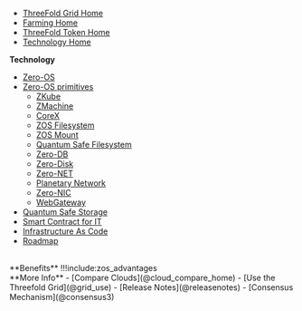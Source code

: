 - [ThreeFold Grid Home](@grid_home)
- [Farming Home](@farming_intro)
- [ThreeFold Token Home](@tokens_home)
- [Technology Home](@technology)

**Technology**

- [Zero-OS](@zos)
- [Zero-OS primitives](@tfgrid_primitives)
  - [ZKube](@zkube)
  - [ZMachine](@zmachine)
  - [CoreX](@corex)
  - [ZOS Filesystem](@zos_fs)
  - [ZOS Mount](@zmount)
  - [Quantum Safe Filesystem](@qsfs)
  - [Zero-DB](@zdb)
  - [Zero-Disk](@zdisk)
  - [Zero-NET](@znet)
  - [Planetary Network](@planetary_network)
  - [Zero-NIC](@znic)
  - [WebGateway](@webgw)
- [Quantum Safe Storage](@qsss_home)
- [Smart Contract for IT](@smartcontract_it)
- [Infrastructure As Code](@smartcontract_iac)
- [Roadmap](roadmap_grid)
<BR>
**Benefits**
!!!include:zos_advantages
<BR>
**More Info**
- [Compare Clouds](@cloud_compare_home)
- [Use the Threefold Grid](@grid_use)
- [Release Notes](@releasenotes)
- [Consensus Mechanism](@consensus3)